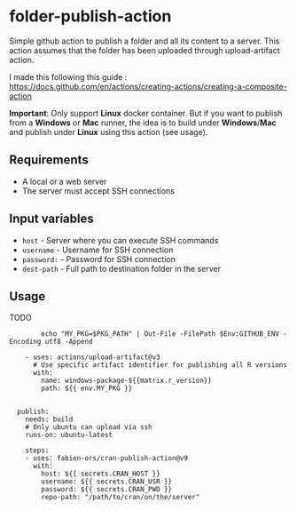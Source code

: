 # folder-publish-action
Simple github action to publish a folder and all its content to a server. This action assumes that the folder has been uploaded through upload-artifact action.

I made this following this guide :
https://docs.github.com/en/actions/creating-actions/creating-a-composite-action

**Important**: Only support **Linux** docker container. But if you want to publish from a **Windows** or **Mac** runner, the idea is to build under **Windows**/**Mac** and publish under **Linux** using this action (see usage).

## Requirements
- A local or a web server
- The server must accept SSH connections

## Input variables
* ```host``` - Server where you can execute SSH commands
* ```username``` - Username for SSH connection
* ```password:``` - Password for SSH connection
* ```dest-path``` - Full path to destination folder in the server

## Usage
TODO

            echo "MY_PKG=$PKG_PATH" | Out-File -FilePath $Env:GITHUB_ENV -Encoding utf8 -Append
    
        - uses: actions/upload-artifact@v3
          # Use specific artifact identifier for publishing all R versions
          with:
            name: windows-package-${{matrix.r_version}}
            path: ${{ env.MY_PKG }}
            
        
      publish:
        needs: build
        # Only ubuntu can upload via ssh
        runs-on: ubuntu-latest
        
        steps:
        - uses: fabien-ors/cran-publish-action@v9
          with:
            host: ${{ secrets.CRAN_HOST }}
            username: ${{ secrets.CRAN_USR }}
            password: ${{ secrets.CRAN_PWD }}
            repo-path: "/path/to/cran/on/the/server"


